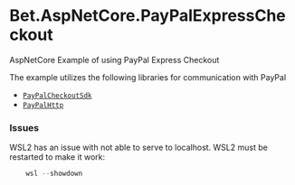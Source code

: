 # Bet.AspNetCore.PayPalExpressCheckout
AspNetCore Example of using PayPal Express Checkout

The example utilizes the following libraries for communication with PayPal

- [`PayPalCheckoutSdk`](https://www.nuget.org/packages/PayPalCheckoutSdk/1.0.3)
- [`PayPalHttp`](https://www.nuget.org/packages/PayPalHttp/1.0.0)

### Issues
WSL2 has an issue with not able to serve to localhost.
WSL2 must be restarted to make it work:

```powershell
    wsl --showdown
```
